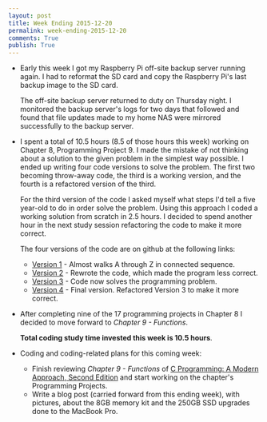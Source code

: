 ```yaml
---
layout: post
title: Week Ending 2015-12-20  
permalink: week-ending-2015-12-20
comments: True
publish: True
---
```


* Early this week I got my Raspberry Pi off-site backup server running again. I had to reformat the SD card and copy the Raspberry Pi's last backup image to the SD card. 

    The off-site backup server returned to duty on Thursday night. I monitored the backup server's logs for two days that followed and found that file updates made to my home NAS were mirrored successfully to the backup server.

* I spent a total of 10.5 hours (8.5 of those hours this week) working on Chapter 8, Programming Project 9. I made the mistake of not thinking about a solution to the given problem in the simplest way possible. I ended up writing four code versions to solve the problem. The first two becoming throw-away code, the third is a working version, and the fourth is a refactored version of the third. 

    For the third version of the code I asked myself what steps I'd tell a five year-old to do in order solve the problem. Using this approach I coded a working solution from scratch in 2.5 hours. I decided to spend another hour in the next study session refactoring the code to make it more correct.

    The four versions of the code are on github at the following links:
    * [Version 1](https://github.com/raywritescode/cpma2/blob/40dcac2fd327ca42efca7e00168f445e4d623ca5/ch08/c8p09.c) - Almost walks A through Z in connected sequence.
    * [Version 2](https://github.com/raywritescode/cpma2/blob/571e3c929eba06e35a8e9c59f978fd90c9bba7aa/ch08/c8p09.c) - Rewrote the code, which made the program less correct.  
    * [Version 3](https://github.com/raywritescode/cpma2/blob/158446d0e4613d8ad70b0a08ec95bc775f31bd74/ch08/c8p09.c) - Code now solves the programming problem.
    * [Version 4](https://github.com/raywritescode/cpma2/blob/dadd8e5b2f54e5246f911b8e89858fa579b88ba2/ch08/c8p09.c) - Final version. Refactored Version 3 to make it more correct.

* After completing nine of the 17 programming projects in Chapter 8 I decided to move forward to *Chapter 9 - Functions*.

    **Total coding study time invested this week is 10.5 hours**.

* Coding and coding-related plans for this coming week:
    * Finish reviewing *Chapter 9 - Functions* of [C Programming: A Modern Approach, Second Edition](http://www.amazon.com/gp/product/0393979504/ref=as_li_tl?ie=UTF8&camp=1789&creative=9325&creativeASIN=0393979504&linkCode=as2&tag=6767151-20&linkId=FXGSFN72DGVZSLIR) and start working on the chapter's Programming Projects. 
    * Write a blog post (carried forward from this ending week), with pictures, about the 8GB memory kit and the 250GB SSD upgrades done to the MacBook Pro.
